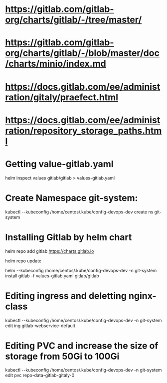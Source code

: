 # https://gitlab.com/gitlab-org/charts/gitlab/-/tree/master/
# https://gitlab.com/gitlab-org/charts/gitlab/-/blob/master/doc/charts/minio/index.md
# https://docs.gitlab.com/ee/administration/gitaly/praefect.html
# https://docs.gitlab.com/ee/administration/repository_storage_paths.html


# Getting value-gitlab.yaml

helm inspect values gitlab/gitlab > values-gitlab.yaml

# Create Namespace git-system:

kubectl --kubeconfig /home/centos/.kube/config-devops-dev create ns git-system

# Installing Gitlab by helm chart

helm repo add gitlab https://charts.gitlab.io

helm repo update

helm --kubeconfig /home/centos/.kube/config-devops-dev -n git-system install gitlab -f values-gitlab.yaml gitlab/gitlab

# Editing ingress and deletting nginx-class

kubectl --kubeconfig /home/centos/.kube/config-devops-dev -n git-system edit ing gitlab-webservice-default

# Editing PVC and increase the size of storage from 50Gi to 100Gi

kubectl --kubeconfig /home/centos/.kube/config-devops-dev -n git-system edit pvc repo-data-gitlab-gitaly-0
